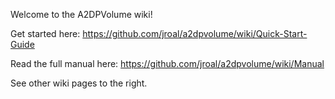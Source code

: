 Welcome to the A2DPVolume wiki!

Get started here: https://github.com/jroal/a2dpvolume/wiki/Quick-Start-Guide

Read the full manual here: https://github.com/jroal/a2dpvolume/wiki/Manual

See other wiki pages to the right.